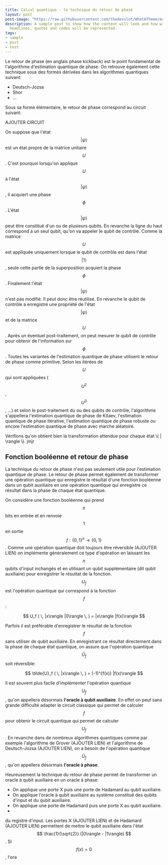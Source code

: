 ```yaml
---
title: Calcul quantique - la technique du retour de phase
layout: post
post-image: "https://raw.githubusercontent.com/thedevslot/WhatATheme/master/assets/images/SamplePost.png?token=AHMQUEPC4IFADOF5VG4QVN26Z64GG"
description: A sample post to show how the content will look and how will different
  headlines, quotes and codes will be represented.
tags:
- sample
- post
- test
---
```


Le retour de phase (en anglais phase kickback) est le point fondamental de l'algorithme d'estimation quantique de phase. On retrouve également cette technique sous des formes dérivées dans les algorithmes quantiques suivant:
* Deutsch-Jozsa
* Shor
* …

Sous sa forme élémentaire, le retour de phase correspond au circuit suivant:

AJOUTER CIRCUIT

On suppose que l'état $$ | \psi \rangle $$ est un état propre de la matrice unitaire $$ U $$. C'est pourquoi lorsqu'on applique $$ U $$ à l'état $$ | \psi \rangle $$, il acquiert une phase $$ \phi $$. L'état $$ | \psi \rangle $$ peut être constitué d'un ou de plusieurs qubits. En revanche la ligne du haut correspond à un seul qubit, qu'on va appeler le qubit de contrôle.  Comme la matrice $$ U $$ est appliquée uniquement lorsque le qubit de contrôle est dans l'état $$ | 1 \rangle $$, seule cette partie de la superposition acquiert la phase $$ \phi $$. Finalement l'état $$ | \psi \rangle $$ n'est pas modifié. Il peut donc être réutilisé. En revanche le qubit de contrôle a enregistré une propriété de l'état $$ | \psi \rangle $$ et de la matrice $$ U $$. Après un éventuel post-traitement, on peut mesurer le qubit de contrôle pour obtenir de l'information sur $$ \phi $$.
Toutes les variantes de l'estimation quantique de phase utilisent le retour de phase comme primitive. Selon les itérées de $$ U $$ qui sont appliquées ($$ U^2 $$, $$ U^3 $$, …) et selon le post-traitement du ou des qubits de contrôle, l'algorithme s'appellera l'estimation quantique de phase de Kitaev, l'estimation quantique de phase itérative, l'estimation quantique de phase robuste ou encore l'estimation quantique de phase avec marche aléatoire.

Vérifions qu'on obtient bien la transformation attendue pour chaque état \\( | \rangle \\). jmjr

## Fonction booléenne et retour de phase



La technique du retour de phase n'est pas seulement utile pour l'estimation quantique de phase. Le retour de phase permet également de transformer une opération quantique qui enregistre le résultat d'une fonction booléenne dans un qubit auxiliaire en une opération quantique qui enregistre ce résultat dans la phase de chaque état quantique.

On considère une fonction booléenne qui prend $$n$$ bits en entrée et en renvoie $$1$$ en sortie $$ f : \{0, 1\}^n \rightarrow \{0, 1\} $$. Comme une opération quantique doit toujours être réversible (AJOUTER LIEN) on implémente généralement ce type d'opération en laissant les $$n$$ qubits d'input inchangés et en utilisant un qubit supplémentaire (dit qubit auxiliaire) pour enregistrer le résultat de la fonction. $$ U_f $$ est l'opération quantique qui correspond à la fonction $$ f $$:



<p align="center">
$$ U_f ( \, |x\rangle |0\rangle \, ) = |x\rangle |f(x)\rangle $$
</p>

Parfois il est préférable d'enregistrer le résultat de la fonction $$ f $$ sans utiliser de qubit auxiliaire. En enregistrant ce résultat directement dans la phase de chaque état quantique, on assure que l'opération quantique $$ \tilde{U}_f $$ soit réversible:

<p align="center">
$$ \tilde{U}_f ( \, |x\rangle \, ) = (-1)^{f(x)} |f(x)\rangle $$
</p>

Il est souvent plus facile d'implémenter l'opération quantique $$ U_f $$, qu'on appellera désormais **l'oracle à qubit auxiliaire**. En effet on peut sans grande difficulté adapter le circuit classique qui permet de calculer $$ f $$ pour obtenir le circuit quantique qui permet de calculer $$ U_f $$. En revanche dans de nombreux algorithmes quantiques comme par exemple l'algorithme de Grover (AJOUTER LIEN) et l'algorithme de Deutsch-Jozsa (AJOUTER LIEN), on a besoin de l'opération quantique $$ \tilde{U}_f $$, qu'on appellera désormais **l'oracle à phase**.

Heureusement la technique du retour de phase permet de transformer un oracle à qubit auxiliaire en un oracle à phase:


* On applique une porte X puis une porte de Hadamard au qubit auxiliaire.
* On applique l'oracle à qubit auxiliaire au système constitué des qubits d'input et du qubit auxiliaire.
* On applique une porte de Hadamard puis une porte X au qubit auxiliaire.
* 
du registre d'input. Les portes X (AJOUTER LIEN) et de Hadamard (AJOUTER LIEN) permettent de mettre le qubit auxiliaire dans l'état $$ \frac{1}{\sqrt{2}} (|0\rangle - |1\rangle) $$. Si $$ f(x)=0 $$, l'ora
